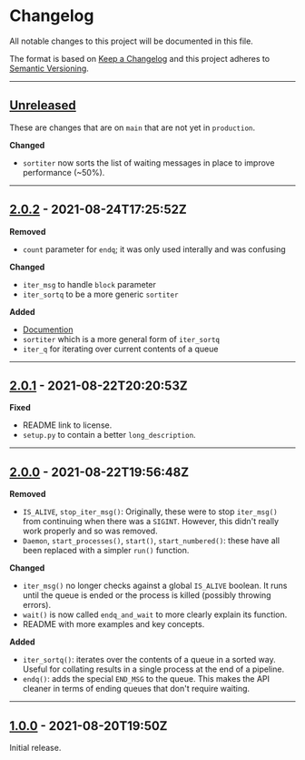# Changelog

All notable changes to this project will be documented in this file.

The format is based on [Keep a Changelog] and this project adheres to [Semantic Versioning].

[keep a changelog]: http://keepachangelog.com/en/1.0.0/
[semantic versioning]: http://semver.org/spec/v2.0.0.html

---

## [Unreleased]

[unreleased]: https://github.com/metaist/ezq/compare/production...main

These are changes that are on `main` that are not yet in `production`.

**Changed**

- `sortiter` now sorts the list of waiting messages in place to improve performance (~50%).

---

## [2.0.2] - 2021-08-24T17:25:52Z

[2.0.2]: https://github.com/metaist/ezq/compare/2.0.1...2.0.2

**Removed**

- `count` parameter for `endq`; it was only used interally and was confusing

**Changed**

- `iter_msg` to handle `block` parameter
- `iter_sortq` to be a more generic `sortiter`

**Added**

- [Documention](https://metaist.github.io/ezq)
- `sortiter` which is a more general form of `iter_sortq`
- `iter_q` for iterating over current contents of a queue

---

## [2.0.1] - 2021-08-22T20:20:53Z

[2.0.1]: https://github.com/metaist/ezq/compare/2.0.0...2.0.1

**Fixed**

- README link to license.
- `setup.py` to contain a better `long_description`.

---

## [2.0.0] - 2021-08-22T19:56:48Z

[2.0.0]: https://github.com/metaist/ezq/compare/1.0.0...2.0.0

**Removed**

- `IS_ALIVE`, `stop_iter_msg()`: Originally, these were to stop `iter_msg()` from continuing when there was a `SIGINT`. However, this didn't really work properly and so was removed.
- `Daemon`, `start_processes()`, `start()`, `start_numbered()`: these have all been replaced with a simpler `run()` function.

**Changed**

- `iter_msg()` no longer checks against a global `IS_ALIVE` boolean. It runs until the queue is ended or the process is killed (possibly throwing errors).
- `wait()` is now called `endq_and_wait` to more clearly explain its function.
- README with more examples and key concepts.

**Added**

- `iter_sortq()`: iterates over the contents of a queue in a sorted way. Useful for collating results in a single process at the end of a pipeline.
- `endq()`: adds the special `END_MSG` to the queue. This makes the API cleaner in terms of ending queues that don't require waiting.

---

## [1.0.0] - 2021-08-20T19:50Z

[1.0.0]: https://github.com/metaist/ezq/commits/1.0.0

Initial release.
